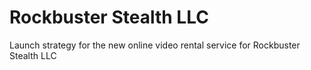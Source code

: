 # Rockbuster Stealth LLC
Launch strategy for the new online video rental service for Rockbuster Stealth LLC

